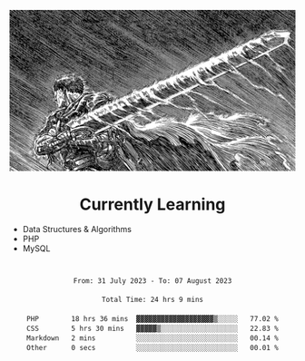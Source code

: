 <!-- Profile image -->
<p align="center">
 <img src="assets/bpD2ohb.png" width="1080px">
</p>
<!-- Profile image end -->

<!-- Currently learning -->
<h1 align="center">Currently Learning </h1>

* Data Structures & Algorithms
* PHP
* MySQL 
#
<!-- Currently learning end -->

<div align="center">
<!--START_SECTION:waka-->

```txt
From: 31 July 2023 - To: 07 August 2023

Total Time: 24 hrs 9 mins

PHP        18 hrs 36 mins  ▓▓▓▓▓▓▓▓▓▓▓▓▓▓▓▓▓▓▓▒░░░░░   77.02 %
CSS        5 hrs 30 mins   ▓▓▓▓▓▒░░░░░░░░░░░░░░░░░░░   22.83 %
Markdown   2 mins          ░░░░░░░░░░░░░░░░░░░░░░░░░   00.14 %
Other      0 secs          ░░░░░░░░░░░░░░░░░░░░░░░░░   00.01 %
```

<!--END_SECTION:waka-->
</div>
